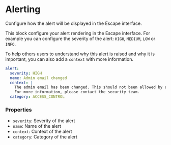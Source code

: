 # Alerting
Configure how the alert will be displayed in the Escape interface.

This block configure your alert rendering in the Escape interface.
For example you can configure the severity of the alert: `HIGH`, `MEDIUM`, `LOW` or `INFO`.

To help others users to understand why this alert is raised and why it is important, you can also add a `context`
with more information.

```yaml
alert:
  severity: HIGH
  name: Admin email changed
  context: |
    The admin email has been changed. This should not been allowed by any API.
    For more information, please contact the security team.
  category: ACCESS_CONTROL
```

### Properties

- `severity`: Severity of the alert
- `name`: Name of the alert
- `context`: Context of the alert
- `category`: Category of the alert


